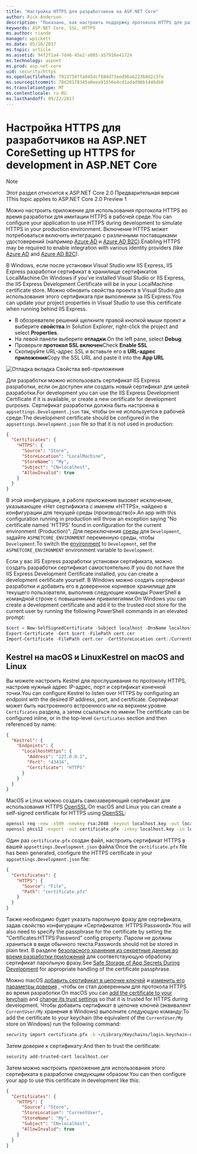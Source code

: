 ```yaml
---
title: "Настройка HTTPS для разработчиков на ASP.NET Core"
author: Rick-Anderson
description: "Показано, как настроить поддержку протокола HTTPS для разработки приложений в ASP.NET Core 2.0."
keywords: ASP.NET Core, SSL, HTTPS
ms.author: riande
manager: wpickett
ms.date: 05/10/2017
ms.topic: article
ms.assetid: 94f2f1a4-7d46-45e2-a085-a57916e41724
ms.technology: aspnet
ms.prod: asp.net-core
uid: security/https
ms.openlocfilehash: 7913758ffa045dcf884d73eed9bab223b8d2c3fe
ms.sourcegitcommit: 78d28178345a0eea91556e4cd1adad98b1446db8
ms.translationtype: MT
ms.contentlocale: ru-RU
ms.lasthandoff: 09/22/2017
---
```

# <a name="setting-up-https-for-development-in-aspnet-core"></a><span data-ttu-id="0a329-104">Настройка HTTPS для разработчиков на ASP.NET Core</span><span class="sxs-lookup"><span data-stu-id="0a329-104">Setting up HTTPS for development in ASP.NET Core</span></span>

> [!NOTE] 
> <span data-ttu-id="0a329-105">Этот раздел относится к ASP.NET Core 2.0 Предварительная версия 1</span><span class="sxs-lookup"><span data-stu-id="0a329-105">This topic applies to ASP.NET Core 2.0 Preview 1</span></span>

<span data-ttu-id="0a329-106">Можно настроить приложение для использования протокола HTTPS во время разработки для имитации HTTPS в рабочей среде.</span><span class="sxs-lookup"><span data-stu-id="0a329-106">You can configure your application to use HTTPS during development to simulate HTTPS in your production environment.</span></span> <span data-ttu-id="0a329-107">Включение HTTPS может потребоваться включить интеграцию с различными поставщиками удостоверений (например [Azure AD](https://azure.microsoft.com/services/active-directory) и [Azure AD B2C](https://azure.microsoft.com/services/active-directory-b2c/)).</span><span class="sxs-lookup"><span data-stu-id="0a329-107">Enabling HTTPS may be required to enable integration with various identity providers (like [Azure AD](https://azure.microsoft.com/services/active-directory) and [Azure AD B2C](https://azure.microsoft.com/services/active-directory-b2c/)).</span></span>

<a name="iisxpress"></a>

<span data-ttu-id="0a329-108">В Windows, если после установки Visual Studio или IIS Express, IIS Express разработки сертификат в хранилище сертификатов LocalMachine.</span><span class="sxs-lookup"><span data-stu-id="0a329-108">On Windows if you’ve installed Visual Studio or IIS Express, the IIS Express Development Certificate will be in your LocalMachine certificate store.</span></span> <span data-ttu-id="0a329-109">Можно обновить свойства проекта в Visual Studio для использования этого сертификата при выполнении за IIS Express.</span><span class="sxs-lookup"><span data-stu-id="0a329-109">You can update your project properties in Visual Studio to use this certificate when running behind IIS Express.</span></span>

   * <span data-ttu-id="0a329-110">В обозревателе решений щелкните правой кнопкой мыши проект и выберите **свойства**.</span><span class="sxs-lookup"><span data-stu-id="0a329-110">In Solution Explorer, right-click the project and select **Properties**.</span></span>
   * <span data-ttu-id="0a329-111">На левой панели выберите **отладки**.</span><span class="sxs-lookup"><span data-stu-id="0a329-111">On the left pane, select **Debug**.</span></span>
   * <span data-ttu-id="0a329-112">Проверьте **протокол SSL включен**</span><span class="sxs-lookup"><span data-stu-id="0a329-112">Check **Enable SSL**</span></span>
   * <span data-ttu-id="0a329-113">Скопируйте URL-адрес SSL и вставьте его в **URL-адрес приложения**</span><span class="sxs-lookup"><span data-stu-id="0a329-113">Copy the SSL URL and paste it into the **App URL**</span></span>

![Отладка вкладка Свойства веб-приложения](enforcing-ssl/_static/ssl.png)

<span data-ttu-id="0a329-115">Для разработки можно использовать сертификат IIS Express разработки, если он доступен или создать новый сертификат для целей разработки.</span><span class="sxs-lookup"><span data-stu-id="0a329-115">For development you can use the IIS Express Development Certificate if it is available, or create a new certificate for development purposes.</span></span> <span data-ttu-id="0a329-116">Сертификат разработки должна быть настроена в `appsettings.Development.json` так, чтобы он не используется в рабочей среде:</span><span class="sxs-lookup"><span data-stu-id="0a329-116">The development certificate should be configured in the `appsettings.Development.json` file so that it is not used in production:</span></span>

```json
{
  "Certificates": {
    "HTTPS": {
      "Source": "Store",
      "StoreLocation": "LocalMachine",
      "StoreName": "My",
      "Subject": "CN=localhost",
      "AllowInvalid": true
    }
  }
}
```

<span data-ttu-id="0a329-117">В этой конфигурации, в работе приложения вызовет исключение, указывающее «Нет сертификата с именем «HTTPS», найдено в конфигурации для текущей среды (производство)».</span><span class="sxs-lookup"><span data-stu-id="0a329-117">An app with this configuration running in production will throw an exception saying "No certificate named 'HTTPS' found in configuration for the current environment (Production)".</span></span> <span data-ttu-id="0a329-118">Для переключения [среды](xref:fundamentals/environments) для `Development`, задайте `ASPNETCORE_ENVIRONMENT` переменную среды, чтобы `Development`.</span><span class="sxs-lookup"><span data-stu-id="0a329-118">To switch the [environment](xref:fundamentals/environments) to `Development`, set the `ASPNETCORE_ENVIRONMENT` environment variable to `Development`.</span></span>

<span data-ttu-id="0a329-119">Если у вас IIS Express разработки установки сертификата, можно создать разработки сертификат самостоятельно.</span><span class="sxs-lookup"><span data-stu-id="0a329-119">If you do not have the IIS Express Development Certificate installed, you can create a development certificate yourself.</span></span> <span data-ttu-id="0a329-120">В Windows можно создать сертификат разработки и добавить его в доверенное корневое хранилище для текущего пользователя, выполнив следующие команды PowerShell в командной строке с повышенными привилегиями:</span><span class="sxs-lookup"><span data-stu-id="0a329-120">On Windows you can create a development certificate and add it to the trusted root store for the current user by running the following PowerShell commands in an elevated prompt:</span></span>

```powershell
$cert = New-SelfSignedCertificate -Subject localhost -DnsName localhost -FriendlyName "ASP.NET Core Development" -KeyUsage DigitalSignature -TextExtension @("2.5.29.37={text}1.3.6.1.5.5.7.3.1") 
Export-Certificate -Cert $cert -FilePath cert.cer
Import-Certificate -FilePath cert.cer -CertStoreLocation cert:/CurrentUser/Root
```

<a name="OpenSSL"></a>

## <a name="kestrel-on--macos-and-linux"></a><span data-ttu-id="0a329-121">Kestrel на macOS и Linux</span><span class="sxs-lookup"><span data-stu-id="0a329-121">Kestrel on  macOS and Linux</span></span>

<span data-ttu-id="0a329-122">Вы можете настроить Kestrel для прослушивания по протоколу HTTPS, настроив нужный адрес IP-адрес, порт и сертификат конечной точки.</span><span class="sxs-lookup"><span data-stu-id="0a329-122">You can  configure Kestrel to listen over HTTPS by configuring an endpoint with the desired IP address, port, and certificate.</span></span> <span data-ttu-id="0a329-123">Сертификат может быть настроенного встроенного или на верхнем уровне `Certificates` раздела, а затем ссылаться по имени:</span><span class="sxs-lookup"><span data-stu-id="0a329-123">The certificate can be configured inline, or in the top-level `Certificates` section and then referenced by name:</span></span>

```json
{
  "Kestrel": {
    "Endpoints": {
      "LocalhostHttps": {
        "Address": "127.0.0.1",
        "Port": "43434",
        "Certificate": "HTTPS"
      }
    }
  }
}

```

<span data-ttu-id="0a329-124">MacOS и Linux можно создать самозаверяющий сертификат для использования HTTPS [OpenSSL](https://www.openssl.org/):</span><span class="sxs-lookup"><span data-stu-id="0a329-124">On macOS and Linux you can create a self-signed certificate for HTTPS using [OpenSSL](https://www.openssl.org/):</span></span>

```bash
openssl req -new -x509 -newkey rsa:2048 -keyout localhost.key -out localhost.cer -days 365 -subj /CN=localhost
openssl pkcs12 -export -out certificate.pfx -inkey localhost.key -in localhost.cer
```

<span data-ttu-id="0a329-125">Один раз `certificate.pfx` создан файл, настроить сертификат HTTPS в вашей `appsettings.Development.json` файла:</span><span class="sxs-lookup"><span data-stu-id="0a329-125">Once the `certificate.pfx` file has been generated, configure the HTTPS certificate in your `appsettings.Development.json` file:</span></span>

```json
{
  "Certificates": {
    "HTTPS": {
      "Source": "File",
      "Path": "certificate.pfx"
    }
  }
}
```

<span data-ttu-id="0a329-126">Также необходимо будет указать парольную фразу для сертификата, задав свойство конфигурации «Сертификатов: HTTPS:Password».</span><span class="sxs-lookup"><span data-stu-id="0a329-126">You will also need to specify the passphrase for the certificate by setting the “Certificates:HTTPS:Password” config property.</span></span> <span data-ttu-id="0a329-127">Пароли не должны храниться в виде обычного текста.</span><span class="sxs-lookup"><span data-stu-id="0a329-127">Passwords should not be stored in plain text.</span></span> <span data-ttu-id="0a329-128">В разделе [безопасного хранения из секретные данные во время разработки приложений](app-secrets.md) для соответствующую обработку сертификат парольную фразу.</span><span class="sxs-lookup"><span data-stu-id="0a329-128">See [Safe Storage of App Secrets During Development](app-secrets.md) for appropriate handling of the certificate passphrase.</span></span>

<span data-ttu-id="0a329-129">Можно macOS [добавить сертификат в цепочке ключей](https://support.apple.com/kb/PH20129?locale=en_US) и [изменить его параметры доверия](https://support.apple.com/kb/PH20127?locale=en_US&viewlocale=en_US) , чтобы он стал доверенным для протокола HTTPS во время разработки.</span><span class="sxs-lookup"><span data-stu-id="0a329-129">On macOS you can [add the certificate to your keychain](https://support.apple.com/kb/PH20129?locale=en_US) and [change its trust settings](https://support.apple.com/kb/PH20127?locale=en_US&viewlocale=en_US) so that it is trusted for HTTPS during development.</span></span> <span data-ttu-id="0a329-130">Чтобы добавить сертификат в цепочке ключей (эквивалент `CurrentUser/My` хранения в Windows) выполните следующую команду:</span><span class="sxs-lookup"><span data-stu-id="0a329-130">To add the certificate to your keychain (the equivalent of the `CurrentUser/My` store on Windows) run the following command:</span></span>

```bash
security import certificate.pfx -k ~/Library/Keychains/login.keychain-db
```

<span data-ttu-id="0a329-131">Затем доверие к сертификату:</span><span class="sxs-lookup"><span data-stu-id="0a329-131">And then to trust the certificate:</span></span>

```bash
security add-trusted-cert localhost.cer
```

<span data-ttu-id="0a329-132">Затем можно настроить приложение для использования этого сертификата в разработке следующим образом:</span><span class="sxs-lookup"><span data-stu-id="0a329-132">You can then configure your app to use this certificate in development like this:</span></span>

```json
{
  "Certificates": {
    "HTTPS": {
      "Source": "Store",
      "StoreLocation": "CurrentUser",
      "StoreName": "My",
      "Subject": "CN=localhost",
      "AllowInvalid": true
    }
  }
}
```
